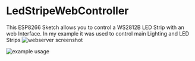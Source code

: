 # LedStripeWebController
This ESP8266 Sketch allows you to control a WS2812B LED Strip with an web Interface. In my example it was used to control main Lighting and LED Strips
![webserver screenshot](https://i.imgur.com/g6FjKRF.png)

![example usage](https://i.imgur.com/mPe5dJC.jpg)
